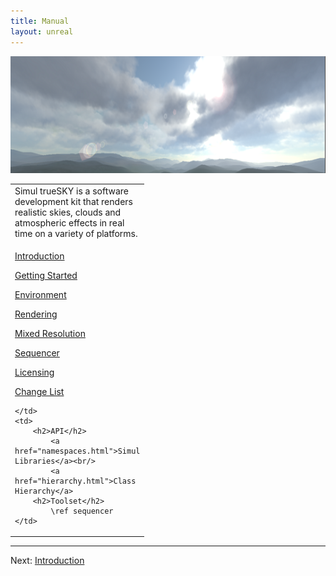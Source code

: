 ```yaml
---
title: Manual
layout: unreal
---
```



<img src="/manual/images/MainPageScreenshot.png" alt="trueSKY"/>

<table class="nice" width="100%">
<tr valign="top">
<td style="width:auto" colspan="2">
Simul trueSKY is a software development kit that renders realistic skies, clouds and atmospheric effects in real time on a variety of platforms.

</td>
</tr>
<tr valign="top" rowspan="2">
	<td style="width:200px">

<a href="http://docs.simul.co/manual/01-Intro">Introduction</a><br/>

<a href="http://docs.simul.co/manual/02-GettingStarted">Getting Started</a><br/>

<a href="http://docs.simul.co/manual/03-Environment">Environment</a><br/>

<a href="http://docs.simul.co/manual/04-Rendering">Rendering</a><br/>

<a href="http://docs.simul.co/manual/05-MixedResolution">Mixed Resolution</a><br/>

<a href="http://docs.simul.co/manual/06-Sequencer">Sequencer</a><br/>

<a href="http://docs.simul.co/manual/07-Licensing">Licensing</a><br/>

<a href="http://docs.simul.co/manual/09-ChangeList">Change List</a><br/>
	
	
	</td>
	<td>
		<h2>API</h2>
			<a href="namespaces.html">Simul Libraries</a><br/>
			<a href="hierarchy.html">Class Hierarchy</a>
		<h2>Toolset</h2>
			\ref sequencer
	</td>
</tr>
</table>

<hr size="1">

Next: <a href="/manual/01-Intro">Introduction</a>